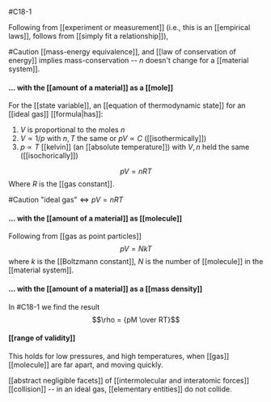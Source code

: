 #C18-1 

Following from [[experiment or measurement]] (i.e., this is an [[empirical laws]], follows from [[simply fit a relationship]]),

#Caution [[mass-energy equivalence]], and [[law of conservation of energy]] implies mass-conservation -- $n$ doesn't change for a [[material system]].

#### ... with the [[amount of a material]] as a [[mole]]
For the [[state variable]], an [[equation of thermodynamic state]] for an [[ideal gas]] [[formula|has]]:

1. $V$ is proportional to the moles $n$
2. $V\propto 1/p$ with $n,T$ the same or $pV\propto C$ ([[isothermically]])
3. $p\propto T$ [[kelvin]] (an [[absolute temperature]]) with $V, n$ held the same ([[isochorically]])

$$pV = nRT$$
Where $R$ is the [[gas constant]].

#Caution $\text{"ideal gas"} \Longleftrightarrow pV=nRT$ 

#### ... with the [[amount of a material]] as [[molecule]]
Following from [[gas as point particles]] $$pV=NkT$$ where $k$ is the [[Boltzmann constant]], $N$ is the number of [[molecule]] in the [[material system]].

#### ... with the [[amount of a material]] as a [[mass density]]
In #C18-1 we find the result $$\rho = {pM \over RT}$$

#### [[range of validity]]
This holds for low pressures, and high temperatures, when [[gas]] [[molecule]] are far apart, and moving quickly.

[[abstract negligible facets]] of [[intermolecular and interatomic forces]] [[collision]] -- in an ideal gas, [[elementary entities]] do not collide.


